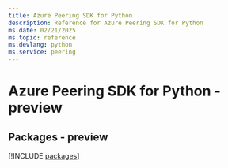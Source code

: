 ```yaml
---
title: Azure Peering SDK for Python
description: Reference for Azure Peering SDK for Python
ms.date: 02/21/2025
ms.topic: reference
ms.devlang: python
ms.service: peering
---
```

# Azure Peering SDK for Python - preview
## Packages - preview
[!INCLUDE [packages](peering-index.md)]